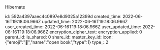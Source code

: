 Hibernate

id: 592a4397aaec4c0897e8d9025a12399d
created_time: 2022-06-16T19:18:06.966Z
updated_time: 2022-06-16T19:18:06.966Z
user_created_time: 2022-06-16T19:18:06.966Z
user_updated_time: 2022-06-16T19:18:06.966Z
encryption_cipher_text: 
encryption_applied: 0
parent_id: 
is_shared: 0
share_id: 
master_key_id: 
icon: {"emoji":"📖","name":"open book","type":1}
type_: 2